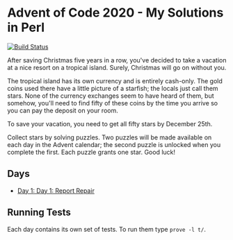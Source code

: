 # Advent of Code 2020 - My Solutions in Perl
[![Build Status](https://github.com/christianeiselt/advent-of-code-2020-perl/workflows/build/badge.svg)](https://github.com/christianeiselt/advent-of-code-2020-perl/actions)


After saving Christmas five years in a row, you've decided to take a vacation at a nice resort on a tropical island. Surely, Christmas will go on without you.

The tropical island has its own currency and is entirely cash-only. The gold coins used there have a little picture of a starfish; the locals just call them stars. None of the currency exchanges seem to have heard of them, but somehow, you'll need to find fifty of these coins by the time you arrive so you can pay the deposit on your room.

To save your vacation, you need to get all fifty stars by December 25th.

Collect stars by solving puzzles. Two puzzles will be made available on each day in the Advent calendar; the second puzzle is unlocked when you complete the first. Each puzzle grants one star. Good luck!

## Days

- [Day 1: Day 1: Report Repair](day-01-report-repair/)

## Running Tests

Each day contains its own set of tests. To run them type `prove -l t/`.